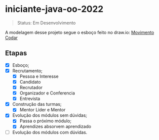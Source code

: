 # iniciante-java-oo-2022

> Status: Em Desenvolvimento

A modelagem desse projeto segue o esboço feito no draw.io:
[Movimento Codar](https://drive.google.com/file/d/1JTykce0otRLihWIxCL6onYFPwS3FzOl_/view?usp=sharing)

## Etapas
- [x] Esboço;
- [x] Recrutamento;
    - [x] Pessoa e Interesse
    - [x] Candidato
    - [x] Recrutador
    - [x] Organizador e Conferencia
    - [x] Entrevista
- [x] Construção das turmas;
    - [x] Mentor Lider e Mentor
- [x] Evolução dos módulos sem dúvidas;
    - [x] Passa o próximo módulo;
    - [x] Aprendizes absorvem aprendizado
- [ ] Evolução dos módulos com dúvidas.
